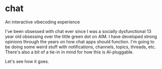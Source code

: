 # chat

An interactive vibecoding experience

I've been obsessed with chat ever since I was a socially dysfunctional 13 year old obsessing
over the little green dot on AIM. I have developed strong opinions through the years on how
chat apps should function. I'm going to be doing some weird stuff with notifications,
channels, topics, threads, etc. There's also a bit of a tie-in in mind for how this is AI-pluggable.

Let's see how it goes.
